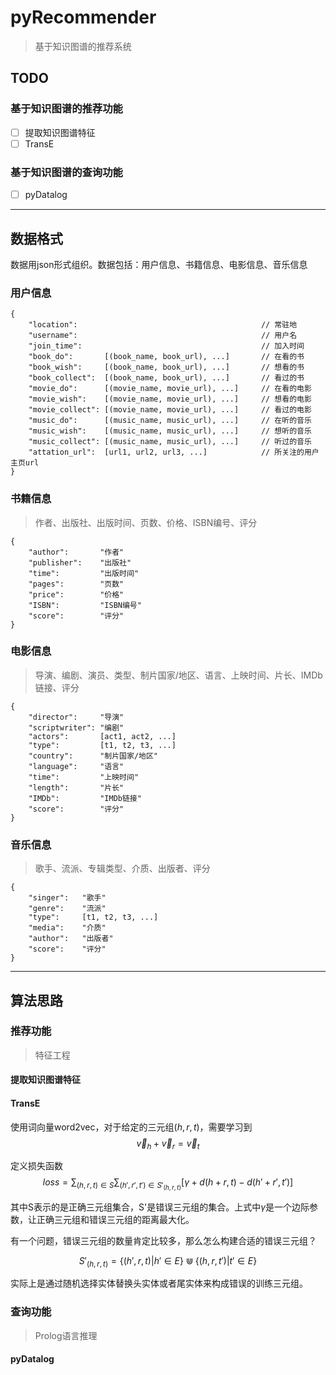# pyRecommender

> 基于知识图谱的推荐系统

## TODO

### 基于知识图谱的推荐功能
- [ ] 提取知识图谱特征
- [ ] TransE

### 基于知识图谱的查询功能
- [ ] pyDatalog


---
## 数据格式

数据用json形式组织。数据包括：用户信息、书籍信息、电影信息、音乐信息

### 用户信息
```
{
    "location":                                         // 常驻地
    "username":                                         // 用户名
    "join_time":                                        // 加入时间
    "book_do":       [(book_name, book_url), ...]       // 在看的书
    "book_wish":     [(book_name, book_url), ...]       // 想看的书
    "book_collect":  [(book_name, book_url), ...]       // 看过的书
    "movie_do":      [(movie_name, movie_url), ...]     // 在看的电影
    "movie_wish":    [(movie_name, movie_url), ...]     // 想看的电影
    "movie_collect": [(movie_name, movie_url), ...]     // 看过的电影
    "music_do":      [(music_name, music_url), ...]     // 在听的音乐
    "music_wish":    [(music_name, music_url), ...]     // 想听的音乐
    "music_collect": [(music_name, music_url), ...]     // 听过的音乐
    "attation_url":  [url1, url2, url3, ...]            // 所关注的用户主页url
}
```

### 书籍信息
> 作者、出版社、出版时间、页数、价格、ISBN编号、评分
```
{
    "author":       "作者"
    "publisher":    "出版社"
    "time":         "出版时间"
    "pages":        "页数"
    "price":        "价格"
    "ISBN":         "ISBN编号"
    "score":        "评分"
}
```

### 电影信息
> 导演、编剧、演员、类型、制片国家/地区、语言、上映时间、片长、IMDb链接、评分
```
{
    "director":     "导演"
    "scriptwriter": "编剧"
    "actors":       [act1, act2, ...]
    "type":         [t1, t2, t3, ...]
    "country":      "制片国家/地区"
    "language":     "语言"
    "time":         "上映时间"
    "length":       "片长"
    "IMDb":         "IMDb链接"
    "score":        "评分"
}
```

### 音乐信息
> 歌手、流派、专辑类型、介质、出版者、评分
```
{
    "singer":   "歌手"
    "genre":    "流派"
    "type":     [t1, t2, t3, ...]
    "media":    "介质"
    "author":   "出版者"
    "score":    "评分"
}
```

---
## 算法思路

### 推荐功能
> 特征工程

#### 提取知识图谱特征


#### TransE
使用词向量word2vec，对于给定的三元组$(h,r,t)$，需要学习到
$$ \vec{v}_h + \vec{v}_r = \vec{v}_t $$

定义损失函数
$$ loss = \sum_{(h,r,t)\in{S}} \sum_{(h',r',t')\in{S'_{(h,r,t)}}} [\gamma + d(h+r, t) - d(h'+r', t')]  $$

其中S表示的是正确三元组集合，S'是错误三元组的集合。上式中$\gamma$是一个边际参数，让正确三元组和错误三元组的距离最大化。

有一个问题，错误三元组的数量肯定比较多，那么怎么构建合适的错误三元组？

$$ S'_{(h,r,t)} = \{(h',r,t) | h'\in{E}\} \Cup \{(h,r,t') | t'\in{E}\} $$

实际上是通过随机选择实体替换头实体或者尾实体来构成错误的训练三元组。

### 查询功能
> Prolog语言推理

#### pyDatalog

